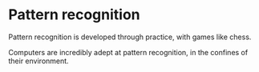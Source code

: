 
# Pattern recognition

Pattern recognition is developed through practice, with games like chess.

Computers are incredibly adept at pattern recognition, in the confines of their environment.